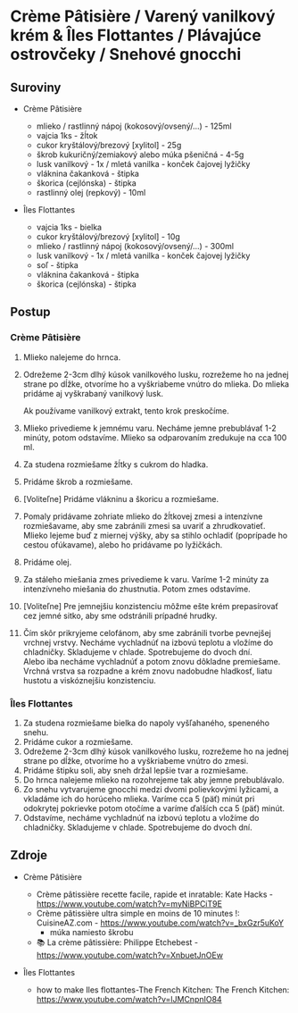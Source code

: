 # Crème Pâtisière / Varený vanilkový krém & Îles Flottantes / Plávajúce ostrovčeky / Snehové gnocchi

## Suroviny

- Crème Pâtisière
    - mlieko / rastlinný nápoj (kokosový/ovsený/...) - 125ml
    - vajcia 1ks - žĺtok
    - cukor kryštálový/brezový [xylitol] - 25g
    - škrob kukuričný/zemiakový alebo múka pšeničná - 4-5g
    - lusk vanilkový - 1x / mletá vanilka - konček čajovej lyžičky
    - vláknina čakanková - štipka
    - škorica (cejlónska) - štipka
    - rastlinný olej (repkový) - 10ml

- Îles Flottantes
    - vajcia 1ks - bielka
    - cukor kryštálový/brezový [xylitol] - 10g
    - mlieko / rastlinný nápoj (kokosový/ovsený/...) - 300ml
    - lusk vanilkový - 1x / mletá vanilka - konček čajovej lyžičky
    - soľ - štipka
    - vláknina čakanková - štipka
    - škorica (cejlónska) - štipka

## Postup

### Crème Pâtisière

1. Mlieko nalejeme do hrnca.
1. Odrežeme 2-3cm dlhý kúsok vanilkového lusku, rozrežeme ho na jednej strane po dĺžke, otvoríme ho a vyškriabeme vnútro do mlieka. Do mlieka pridáme aj vyškrabaný vanilkový lusk.

    Ak používame vanilkový extrakt, tento krok preskočíme.
1. Mlieko privedieme k jemnému varu. Necháme jemne prebublávať 1-2 minúty, potom odstavíme. Mlieko sa odparovaním zredukuje na cca 100 ml.
1. Za studena rozmiešame žĺtky s cukrom do hladka.
1. Pridáme škrob a rozmiešame.
1. [Voliteľne] Pridáme vlákninu a škoricu a rozmiešame.
1. Pomaly pridávame zohriate mlieko do žĺtkovej zmesi a intenzívne rozmiešavame, aby sme zabránili zmesi sa uvariť a zhrudkovatieť. Mlieko lejeme buď z miernej výšky, aby sa stihlo ochladiť (poprípade ho cestou ofúkavame), alebo ho pridávame po lyžičkách.
1. Pridáme olej.
1. Za stáleho miešania zmes privedieme k varu. Varíme 1-2 minúty za intenzívneho miešania do zhustnutia. Potom zmes odstavíme.
1. [Voliteľne] Pre jemnejšiu konzistenciu môžme ešte krém prepasírovať cez jemné sitko, aby sme odstránili prípadné hrudky.
1. Čím skôr prikryjeme celofánom, aby sme zabránili tvorbe pevnejšej vrchnej vrstvy. Necháme vychladnúť na izbovú teplotu a vložíme do chladničky. Skladujeme v chlade. Spotrebujeme do dvoch dní.  
    Alebo iba necháme vychladnúť a potom znovu dôkladne premiešame. Vrchná vrstva sa rozpadne a krém znovu nadobudne hladkosť, liatu hustotu a viskóznejšiu konzistenciu.

### Îles Flottantes

1. Za studena rozmiešame bielka do napoly vyšľahaného, speneného snehu.
1. Pridáme cukor a rozmiešame.
1. Odrežeme 2-3cm dlhý kúsok vanilkového lusku, rozrežeme ho na jednej strane po dĺžke, otvoríme ho a vyškriabeme vnútro do zmesi.
1. Pridáme štipku soli, aby sneh držal lepšie tvar a rozmiešame.
1. Do hrnca nalejeme mlieko na rozohrejeme tak aby jemne prebublávalo.
1. Zo snehu vytvarujeme gnocchi medzi dvomi polievkovými lyžicami, a vkladáme ich do horúceho mlieka. Varíme cca 5 (päť) minút pri odokrytej pokrievke potom otočíme a varíme ďalších cca 5 (päť) minút.
1. Odstavíme, necháme vychladnúť na izbovú teplotu a vložíme do chladničky. Skladujeme v chlade. Spotrebujeme do dvoch dní.

## Zdroje

- Crème Pâtisière
    - Crème pâtissière recette facile, rapide et inratable: Kate Hacks - https://www.youtube.com/watch?v=myNiBPCiT9E
    - Crème pâtissière ultra simple en moins de 10 minutes !: CuisineAZ.com - https://www.youtube.com/watch?v=_bxGzr5uKoY
        - múka namiesto škrobu
    - 📚 La crème pâtissière: Philippe Etchebest - https://www.youtube.com/watch?v=XnbuetJnOEw

- Îles Flottantes
    - how to make Iles flottantes-The French Kitchen: The French Kitchen: https://www.youtube.com/watch?v=lJMCnpnIO84
